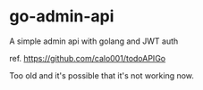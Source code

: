 # go-admin-api
A simple admin api with golang and JWT auth

ref. https://github.com/calo001/todoAPIGo

Too old and it's possible that it's not working now.
